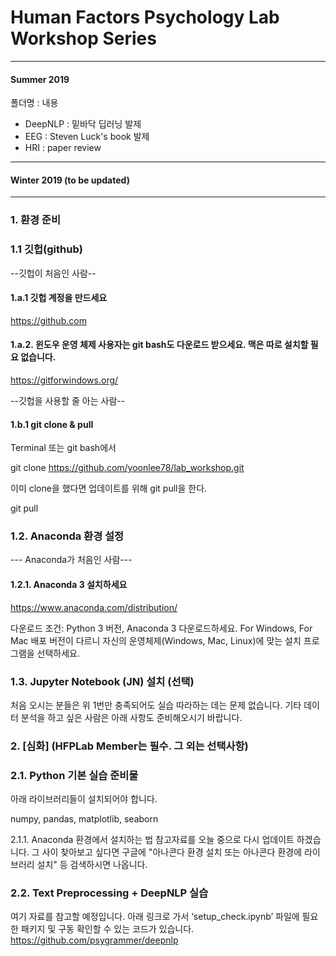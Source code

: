 # Human Factors Psychology Lab Workshop Series

---------
#### Summer 2019 
폴더명 : 내용 

- DeepNLP : 밑바닥 딥러닝 발제 <br>
- EEG : Steven Luck's book 발제 <br>
- HRI : paper review <br>

---------
#### Winter 2019 (to be updated)
---------

### 1. 환경 준비

### 1.1 깃헙(github)

--깃헙이 처음인 사람--

#### 1.a.1 깃헙 계정을 만드세요
https://github.com

#### 1.a.2. 윈도우 운영 체제 사용자는 git bash도 다운로드 받으세요. 맥은 따로 설치할 필요 없습니다. 
https://gitforwindows.org/

--깃헙을 사용할 줄 아는 사람--

#### 1.b.1 git clone & pull

Terminal 또는 git bash에서

  git clone https://github.com/yoonlee78/lab_workshop.git

이미 clone을 했다면 업데이트를 위해 git pull을 한다.

  git pull

### 1.2. Anaconda 환경 설정

--- Anaconda가 처음인 사람---

#### 1.2.1. Anaconda 3 설치하세요

https://www.anaconda.com/distribution/

다운로드 조건: Python 3 버전, Anaconda 3 다운로드하세요. For Windows, For Mac 배포 버전이 다르니 자신의 운영체제(Windows, Mac, Linux)에 맞는 설치 프로그램을 선택하세요. 

### 1.3. Jupyter Notebook (JN) 설치 (선택)

처음 오시는 분들은 위 1번만 충족되어도 실습 따라하는 데는 문제 없습니다. 기타 데이터 분석을 하고 싶은 사람은 아래 사항도 준비해오시기 바랍니다. 

### 2. [심화] (HFPLab Member는 필수. 그 외는 선택사항)

### 2.1. Python 기본 실습 준비물

아래 라이브러리들이 설치되어야 합니다. 

numpy, pandas, matplotlib, seaborn 

2.1.1. Anaconda 환경에서 설치하는 법 참고자료를 오늘 중으로 다시 업데이트 하겠습니다. 그 사이 찾아보고 싶다면 구글에 "아나콘다 환경 설치 또는 아나콘다 환경에 라이브러리 설치" 등 검색하시면 나옵니다. 

### 2.2. Text Preprocessing + DeepNLP 실습

여기 자료를 참고할 예정입니다. 
아래 링크로 가서 ‘setup_check.ipynb’ 파일에 필요한 패키지 및 구동 확인할 수 있는 코드가 있습니다. 
https://github.com/psygrammer/deepnlp
